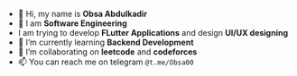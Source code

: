 - 👋 Hi, my name is **Obsa Abdulkadir**
- 👀 I am **Software Engineering**
- I am trying to develop **FLutter Applications** and design **UI/UX designing**
- 🌱 I’m currently learning **Backend Development**
- 💞️ I’m collaborating on **leetcode** and **codeforces**
- 📫 You can reach me on telegram ```@t.me/Obsa00```

<!---
Obsaabdu/Obsaabdu is a ✨ special ✨ repository because its `README.md` (this file) appears on your GitHub profile.
You can click the Preview link to take a look at your changes.
--->
